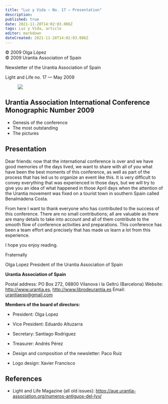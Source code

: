 ```yaml
---
title: "Luz y Vida — No. 17 — Presentation"
description: 
published: true
date: 2021-11-28T14:02:03.086Z
tags: Luz y Vida, article
editor: markdown
dateCreated: 2021-11-28T14:02:03.086Z
---
```


<p class="v-card v-sheet theme--light gray lighten-3 px-2">© 2009 Olga López<br>© 2009 Urantia Association of Spain</p>


Newsletter of the Urantia Association of Spain

Light and Life no. 17 — May 2009

<figure id="Figure_1" class="image urantiapedia">
<img src="/image/article/Luz_y_Vida/LyV1/01.jpg">
</figure>

## Urantia Association International Conference Monographic Number 2009

- Genesis of the conference
- The most outstanding
- The pictures

## Presentation

Dear friends: now that the international conference is over and we have good memories of the days lived, we want to share with all of you what have been the best moments of this conference, as well as part of the process that has led us to organize an event like this. It is very difficult to convey everything that was experienced in those days, but we will try to give you an idea of what happened in those April days when the attention of the Urantia movement was fixed on a tourist town in southern Spain called Benalmádena Costa.

From here I want to thank everyone who has contributed to the success of this conference. There are no small contributions; all are valuable as there are many details to take into account and all of them contribute to the smooth flow of conference activities and preparations. This conference has been a team effort and precisely that has made us learn a lot from this experience.

I hope you enjoy reading.

Fraternally

Olga Lopez
President of the Urantia Association of Spain

**Urantia Association of Spain**

Postal address: PO Box 272, 08800 Vilanova i la Geltrú (Barcelona)
Website: http://www.urantia.es, http://www.librodeurantia.es
Email: urantiaesp@gmail.com

**Members of the board of directors:**

- President: Olga Lopez
- Vice President: Eduardo Altuzarra
- Secretary: Santiago Rodriguez
- Treasurer: Andrés Pérez

- Design and composition of the newsletter: Paco Ruiz
- Logo design: Xavier Francisco

## References

- Light and Life Magazine (all old issues): https://aue.urantia-association.org/numeros-antiguos-del-lyv/

